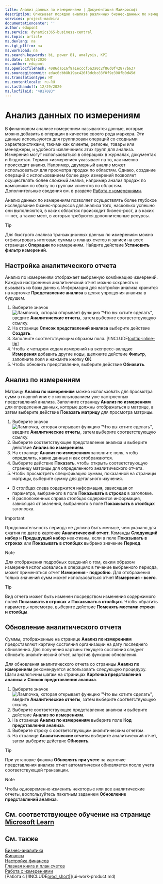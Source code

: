 ```yaml
---
title: Анализ данных по измерениями | Документация Майкрософт
description: Описывает порядок анализа различных бизнес-данных по измерениям.
services: project-madeira
documentationcenter: ''
author: edupont
ms.service: dynamics365-business-central
ms.topic: article
ms.devlang: na
ms.tgt_pltfrm: na
ms.workload: na
ms.search.keywords: bi, power BI, analysis, KPI
ms.date: 10/01/2020
ms.author: edupont
ms.openlocfilehash: 4086da516f9a1ecccf5a3a0c2f86d0f42877b637
ms.sourcegitcommit: edac6cbb8b19ac426f8dcbc83f0f9e308fb0d45d
ms.translationtype: HT
ms.contentlocale: ru-RU
ms.lasthandoff: 12/29/2020
ms.locfileid: "4817083"
---
```

#  <a name="analyze-data-by-dimensions"></a>Анализ данных по измерениям
В финансовом анализе измерением называются данные, которые можно добавить в операции в качестве своего рода маркера. Эти данные используются для группировки операций со сходными характеристиками, такими как клиенты, регионы, товары или менеджеры, и удобного извлечениях этих групп для анализа. Измерения могут использоваться в операциях в журналах, документах и бюджетах. Термин «измерение» указывает на то, как именно происходит анализ. Например, двумерный анализ может использоваться для просмотра продаж по областям. Однако, создание операций с использованием более двух измерений позволяет осуществлять более сложный анализ, например анализ продаж по кампаниям по сбыту по группам клиентов по областям. Дополнительные сведения см. в разделе [Работа с измерениями](finance-dimensions.md).

Анализ данных по измерениям позволяет осуществлять более глубокое исследование бизнес-процессов для анализа того, насколько успешно они выполняются, в каких областях происходит бизнес-рост, а в каких — нет, а также мест, в которых требуются дополнительные ресурсы.

> [!TIP]
> Для быстрого анализа транзакционных данных по измерениям можно отфильтровать итоговые суммы в планах счетов и записи на всех страницах **Операции** по измерениям. Найдите действие **Установить фильтр измерений**.

## <a name="to-set-up-an-analysis-view"></a>Настройка аналитического отчета  
Анализ по измерениям отображает выбранную комбинацию измерений. Каждый настроенный аналитический отчет можно сохранять и вызывать из базы данных. Информация для настройки анализа хранится на карточке **Представление анализа** в целях упрощения анализа в будущем.  

1. Выберите значок ![Лампочка, которая открывает функцию "Что вы хотите сделать"](media/ui-search/search_small.png "Что вы хотите сделать"), введите **Аналитические отчеты**, затем выберите соответствующую ссылку.  
2. На странице **Список представлений анализа** выберите действие **Создать**.
3. Заполните соответствующим образом поля. [!INCLUDE[tooltip-inline-tip](includes/tooltip-inline-tip_md.md)]
4. Чтобы к четырем кодам измерений на экспресс-вкладке **Измерения** добавить другие коды, щелкните действие **Фильтр**, заполните поля и нажмите кнопку **ОК**.  
5. Чтобы обновить представление, выберите действие **Обновить**.

## <a name="to-analyze-by-dimensions"></a>Анализ по измерениям
Матрицу **Анализ по измерениям** можно использовать для просмотра сумм в главной книге с использованием уже настроенных представлений анализа. Заполните страницу **Анализ по измерениям** для определения данных, которые должны отображаться в матрице, а затем выберите действие **Показать матрицу** для просмотра матрицы.  

1. Выберите значок ![Лампочка, которая открывает функцию "Что вы хотите сделать"](media/ui-search/search_small.png "Что вы хотите сделать"), введите **Аналитические отчеты**, затем выберите соответствующую ссылку.  
2. Выберите соответствующее представление анализа и выберите действие **Анализ по измерениям**.
3. На странице **Анализ по измерениям** заполните поля, чтобы определить, какие данные и как отображаются.
4. Выберите действие **Показать**, чтобы открыть соответствующую страницу матрицы для определенного аналитического отчета.
5. Чтобы просмотреть спецификацию суммы, показанной на страницы матрицы, выберите сумму для детального изучения.  

- В столбцах слева содержится информация, зависящая от параметра, выбранного в поле **Показывать в строках** в заголовке.  
- В расположенных справа столбцах содержится информация, зависящая от значения, выбранного в поле **Показывать в столбцах** заголовка.

> [!IMPORTANT]  
>   Продолжительность периода не должна быть меньше, чем указано для сжатия по дате в карточке **Аналитический отчет**. Команды **Следующий набор** и **Предыдущий набор** неактивны, если в поле **Показывать в строках** или **Показывать в столбцах** выбрано значение **Период**.  

> [!NOTE]  
>   Для отображения подробных сведений о том, каким образом измерения использовались в операциях в течение выбранного периода, может применяться отчет **Измерения - подробно**. Для отображения только значений сумм может использоваться отчет **Измерения - всего**.  

> [!TIP]  
>   Вид отчета может быть изменен посредством изменения содержимого полей **Показывать в строках** и **Показывать в столбцах**. Чтобы обратить параметры просмотра, выберите действие **Поменять местами строки и столбцы**.

## <a name="to-update-an-analysis-view"></a>Обновление аналитического отчета  
Суммы, отображенные на странице **Анализ по измерениям** предоставляют картину состояния организации на дату последнего обновления. Для получения картины текущего состояния следует обновить аналитический отчет, запустив функцию обновления.

Для обновления аналитического отчета со страницы **Анализ по измерениям** рекомендуется использовать следующую процедуру. Шаги аналогичны шагам на страницах **Карточка представления анализа** и **Список представления анализа**.  

1. Выберите значок ![Лампочка, которая открывает функцию "Что вы хотите сделать"](media/ui-search/search_small.png "Что вы хотите сделать"), введите **Аналитические отчеты**, затем выберите соответствующую ссылку.
2. Выберите соответствующее представление анализа и выберите действие **Анализ по измерениям**.
2. На странице **Анализ по измерениям** выберите поле **Код представления анализа**.  
3. Выберите строку с соответствующим аналитическим отчетом.  
4. На странице **Аналитические отчеты** выберите аналитический отчет, затем выберите действие **Обновить**.  

> [!TIP]  
>   При установке флажка **Обновлять при учете** на карточке представления анализа отчет автоматически обновляется после учета соответствующей транзакции.

> [!NOTE]  
>   Чтобы одновременно изменить некоторые или все аналитические отчеты, воспользуйтесь пакетным заданием **Обновление представлений анализа**.  

## <a name="see-related-training-at-microsoft-learn"></a>См. соответствующее обучение на странице [Microsoft Learn](/learn/modules/dimensions-financial-reports-dynamics-365-business-central/index)

## <a name="see-also"></a>См. также
[Бизнес-аналитика](bi.md)  
[Финансы](finance.md)  
[Настройка финансов](finance-setup-finance.md)  
[Главная книга и план счетов](finance-general-ledger.md)  
[Работа с измерениями](finance-dimensions.md)  
[Работа с [!INCLUDE[prod_short](includes/prod_short.md)]](ui-work-product.md)  
